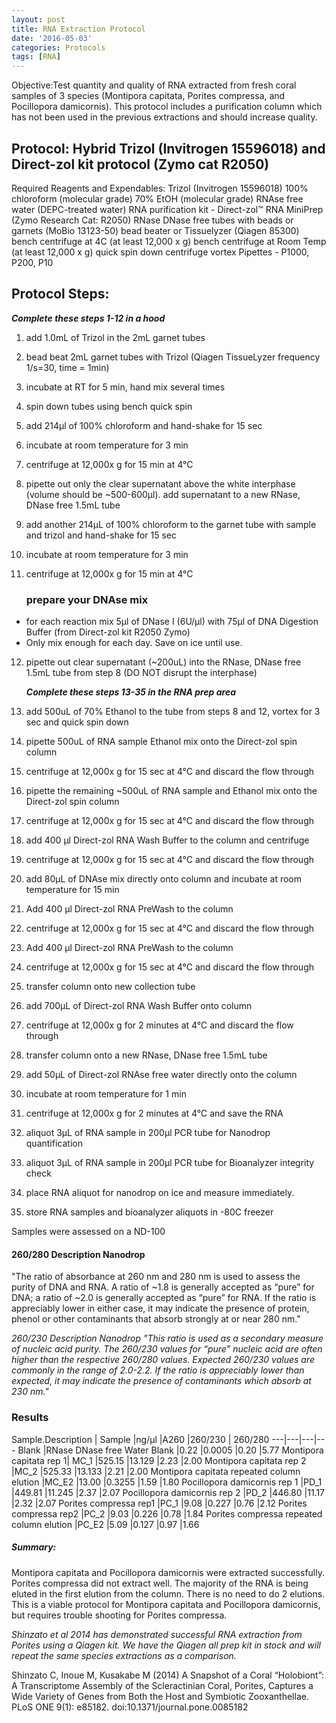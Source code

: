 ```yaml
---
layout: post
title: RNA Extraction Protocol
date: '2016-05-03'
categories: Protocols
tags: [RNA]
---
```


Objective:Test quantity and quality of RNA extracted from fresh coral samples of 3 species (Montipora capitata, Porites compressa, and Pocillopora damicornis). This protocol includes a purification column which has not been used in the previous extractions and should increase quality.


## Protocol: Hybrid Trizol (Invitrogen 15596018) and Direct-zol kit protocol  (Zymo cat R2050)


Required Reagents and Expendables:
    Trizol (Invitrogen 15596018)
    100% chloroform (molecular grade)
    70% EtOH (molecular grade)
    RNAse free water (DEPC-treated water)
    RNA purification kit - Direct-zol™ RNA MiniPrep (Zymo Research Cat: R2050)
    RNase DNase free tubes with beads or garnets (MoBio 13123-50)
    bead beater or Tissuelyzer (Qiagen 85300)
    bench centrifuge at 4C (at least 12,000 x g)
    bench centrifuge at Room Temp (at least 12,000 x g)
    quick spin down centrifuge
    vortex
    Pipettes - P1000, P200, P10

## Protocol Steps:
_**Complete these steps 1-12 in a hood**_

1. add 1.0mL of Trizol in the 2mL garnet tubes

2. bead beat 2mL garnet tubes with Trizol (Qiagen TissueLyzer frequency 1/s=30, time = 1min)

3. incubate at RT for 5 min, hand mix several times

4. spin down tubes using bench quick spin

5. add 214µl of 100% chloroform and hand-shake for 15 sec

6. incubate at room temperature for 3 min

7. centrifuge at 12,000x g for 15 min at 4°C

8. pipette out only the clear supernatant above the white interphase (volume should be ~500-600µl). add supernatant to a new RNase, DNase free 1.5mL tube

9. add another 214µL of 100% chloroform to the garnet tube with sample and trizol and hand-shake for 15 sec

10. incubate at room temperature for 3 min

11. centrifuge at 12,000x g for 15 min at 4°C

    ### prepare your DNAse mix 

* for each reaction mix 5µl of DNase I (6U/µl) with 75µl of DNA Digestion Buffer (from Direct-zol kit R2050 Zymo)
* Only mix enough for each day. Save on ice until use.

12. pipette out clear supernatant (~200uL) into the RNase, DNase free 1.5mL tube from step 8 (DO NOT disrupt the interphase)

    _**Complete these steps 13-35 in the RNA prep area**_

13. add 500uL of 70% Ethanol to the tube from steps 8 and 12, vortex for 3 sec and quick spin down

14. pipette 500uL of RNA sample Ethanol mix onto the Direct-zol spin column

15. centrifuge at 12,000x g for 15 sec at 4°C and discard the flow through

16. pipette the remaining ~500uL of RNA sample and Ethanol mix onto the Direct-zol spin column

17. centrifuge at 12,000x g for 15 sec at 4°C and discard the flow through

18. add 400 μl Direct-zol RNA Wash Buffer to the column and centrifuge

19. centrifuge at 12,000x g for 15 sec at 4°C and discard the flow through

20. add 80µL of DNAse mix directly onto column and incubate at room temperature for 15 min

21. Add 400 μl Direct-zol RNA PreWash to the column

22. centrifuge at 12,000x g for 15 sec at 4°C and discard the flow through

23. Add 400 μl Direct-zol RNA PreWash to the column
 
24. centrifuge at 12,000x g for 15 sec at 4°C and discard the flow through

25. transfer column onto new collection tube

26. add 700µL of Direct-zol RNA Wash Buffer onto column

27. centrifuge at 12,000x g for 2 minutes at 4°C and discard the flow through

28. transfer column onto a new RNase, DNase free 1.5mL tube

29. add 50µL of Direct-zol RNAse free water directly onto the column

30. incubate at room temperature for 1 min

31. centrifuge at 12,000x g for 2 minutes at 4°C and save the RNA

32. aliquot 3µL of RNA sample in 200µl PCR tube for Nanodrop quantification

33. aliquot 3µL of RNA sample in 200µl PCR tube for Bioanalyzer integrity check

34. place RNA aliquot for nanodrop on ice and measure immediately.

35. store RNA samples and bioanalyzer aliquots in -80C freezer

Samples were assessed on a ND-100

#### 260/280 Description Nanodrop
"The ratio of absorbance at 260 nm and 280 nm is used to assess the purity of DNA and RNA. A ratio of ~1.8 is generally accepted as “pure” for DNA; a ratio of ~2.0 is generally accepted as “pure” for RNA. If the ratio is appreciably lower in either case, it may indicate the presence of protein, phenol or other contaminants that absorb strongly at or near 280 nm."


_260/230 Description Nanodrop
"This ratio is used as a secondary measure of nucleic acid purity. The 260/230 values for “pure” nucleic acid are often higher than the respective 260/280 values. Expected 260/230 values are commonly in the range of 2.0-2.2. If the ratio is appreciably lower than expected, it may indicate the presence of contaminants which absorb at 230 nm."_

### Results

Sample.Description	| Sample	|ng/µl	|A260	|260/230	| 260/280
 ---|---|---|---
Blank |RNase DNase free Water	Blank	|0.22	|0.0005	|0.20	|5.77
Montipora capitata rep 1|	MC_1	|525.15	|13.129	|2.23	|2.00
Montipora capitata rep 2	|MC_2	|525.33	|13.133	|2.21	|2.00
Montipora capitata repeated column elution	|MC_E2	|13.00	|0.3255	|1.59	|1.80
Pocillopora damicornis rep 1	|PD_1	|449.81	|11.245	|2.37	|2.07
Pocillopora damicornis rep 2	|PD_2	|446.80	|11.17	|2.32	|2.07
Porites compressa rep1	|PC_1	|9.08	|0.227	|0.76	|2.12
Porites compressa rep2	|PC_2	|9.03	|0.226	|0.78	|1.84
Porites compressa repeated column elution	|PC_E2	|5.09	|0.127	|0.97	|1.66


##### Summary: 
Montipora capitata and Pocillopora damicornis were extracted successfully. Porites compressa did not extract well. The majority of the RNA is being eluted in the first elution from the column. There is no need to do 2 elutions. This is a viable protocol for Montipora capitata and Pocillopora damicornis, but requires trouble shooting for Porites compressa.

_Shinzato et al 2014 has demonstrated successful RNA extraction from Porites using a Qiagen kit. We have the Qiagen all prep kit in stock and will repeat the same species extractions as a comparison._

Shinzato C, Inoue M, Kusakabe M (2014) A Snapshot of a Coral “Holobiont”: A Transcriptome Assembly of the Scleractinian Coral, Porites, Captures a Wide Variety of Genes from Both the Host and Symbiotic Zooxanthellae. PLoS ONE 9(1): e85182. doi:10.1371/journal.pone.0085182
